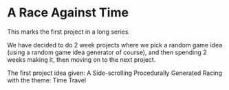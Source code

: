 # A Race Against Time

This marks the first project in a long series. 

We have decided to do 2 week projects where we pick a
random game idea (using a random game idea generator of
course), and then spending 2 weeks making it, then moving
on to the next project.

The first project idea given: 
A Side-scrolling Procedurally Generated Racing with the theme: Time Travel
